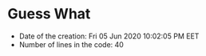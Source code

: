 # Guess What
- Date of the creation: Fri 05 Jun 2020 10:02:05 PM EET
- Number of lines in the code: 40

